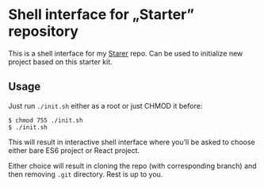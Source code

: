 # Shell interface for „Starter” repository
This is a shell interface for my [Starer](https://github.com/tomekbuszewski/Starter) repo. Can be used to initialize new project based on this starter kit.

## Usage
Just run `./init.sh` either as a root or just CHMOD it before:
```
$ chmod 755 ./init.sh
$ ./init.sh
```
This will result in interactive shell interface where you’ll be asked to choose either bare ES6 project or React project. 

Either choice will result in cloning the repo (with corresponding branch) and then removing `.git` directory. Rest is up to you.